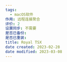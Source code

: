 ```yaml
---
tags:
  - macOS软件
作用: 远程连接聚合
评价: 2
设置同步: 不需要
是否已备份:
是否已重装:
title: Royal TSX
date created: 2023-02-28
date modified: 2023-03-08
---
```

